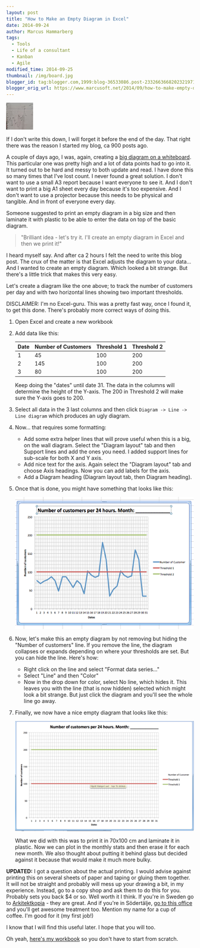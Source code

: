 ```yaml
---
layout: post
title: "How to Make an Empty Diagram in Excel"
date: 2014-09-24
author: Marcus Hammarberg
tags:
  - Tools
  - Life of a consultant
  - Kanban
  - Agile
modified_time: 2014-09-25
thumbnail: /img/board.jpg
blogger_id: tag:blogger.com,1999:blog-36533086.post-2332663668202321971
blogger_orig_url: https://www.marcusoft.net/2014/09/how-to-make-empty-diagram-in-excel.html
---
```


![Empty Diagram](/img/board.jpg)

If I don't write this down, I will forget it before the end of the day. That right there was the reason I started my blog, ca 900 posts ago.

A couple of days ago, I was, again, creating a [big diagram on a whiteboard](https://www.marcusoft.net/2014/09/ifyoubuildit.html). This particular one was pretty high and a lot of data points had to go into it. It turned out to be hard and messy to both update and read. I have done this so many times that I've lost count. I never found a great solution. I don't want to use a small A3 report because I want everyone to see it. And I don't want to print a big A1 sheet every day because it's too expensive. And I don't want to use a projector because this needs to be physical and tangible. And in front of everyone every day.

Someone suggested to print an empty diagram in a big size and then laminate it with plastic to be able to enter the data on top of the basic diagram.

>"Brilliant idea - let's try it. I'll create an empty diagram in Excel and then we print it!"

I heard myself say. And after ca 2 hours I felt the need to write this blog post. The crux of the matter is that Excel adjusts the diagram to your data... And I wanted to create an empty diagram. Which looked a bit strange. But there's a little trick that makes this very easy.

Let's create a diagram like the one above; to track the number of customers per day and with two horizontal lines showing two important thresholds.

DISCLAIMER: I'm no Excel-guru. This was a pretty fast way, once I found it, to get this done. There's probably more correct ways of doing this.

1. Open Excel and create a new workbook
2. Add data like this:

   | Date | Number of Customers | Threshold 1 | Threshold 2 |
   |------|---------------------|-------------|-------------|
   | 1    | 45                  | 100         | 200         |
   | 2    | 145                 | 100         | 200         |
   | 3    | 80                  | 100         | 200         |

   Keep doing the "dates" until date 31. The data in the columns will determine the height of the Y-axis. The 200 in Threshold 2 will make sure the Y-axis goes to 200.

3. Select all data in the 3 last columns and then click `Diagram -> Line -> Line diagram` which produces an ugly diagram.
4. Now... that requires some formatting:

   - Add some extra helper lines that will prove useful when this is a big, on the wall diagram. Select the "Diagram layout" tab and then Support lines and add the ones you need. I added support lines for sub-scale for both X and Y axis.
   - Add nice text for the axis. Again select the "Diagram layout" tab and choose Axis headings. Now you can add labels for the axis.
   - Add a Diagram heading (Diagram layout tab, then Diagram heading).

5. Once that is done, you might have something that looks like this:

   ![Formatted Diagram](/img/pasien_chart_2.png)

6. Now, let's make this an empty diagram by not removing but hiding the "Number of customers" line. If you remove the line, the diagram collapses or expands depending on where your thresholds are set. But you can hide the line. Here's how:

   - Right click on the line and select "Format data series..."
   - Select "Line" and then "Color"
   - Now in the drop down for color, select No line, which hides it. This leaves you with the line (that is now hidden) selected which might look a bit strange. But just click the diagram and you'll see the whole line go away.

7. Finally, we now have a nice empty diagram that looks like this:

   ![Empty Diagram](/img/empty_chart_1.png)

   What we did with this was to print it in 70x100 cm and laminate it in plastic. Now we can plot in the monthly stats and then erase it for each new month. We also thought about putting it behind glass but decided against it because that would make it much more bulky.

**UPDATED:**
I got a question about the actual printing. I would advise against printing this on several sheets of paper and taping or gluing them together. It will not be straight and probably will mess up your drawing a bit, in my experience. Instead, go to a copy shop and ask them to do this for you. Probably sets you back $4 or so. Well worth it I think. If you're in Sweden go to [Arkitektkopia](http://www.arkitektkopia.se/) - they are great. And if you're in Södertälje, [go to this office](http://www.arkitektkopia.se/kontor/tryckeri-sodertalje/) and you'll get awesome treatment too. Mention my name for a cup of coffee. I'm good for it (my first job!)

I know that I will find this useful later. I hope that you will too.

Oh yeah, [here's my workbook](https://dl.dropboxusercontent.com/u/2408484/emptydiagram.xlsx) so you don't have to start from scratch.
